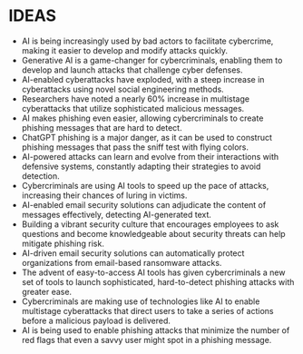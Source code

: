 # IDEAS
* AI is being increasingly used by bad actors to facilitate cybercrime, making it easier to develop and modify attacks quickly.
* Generative AI is a game-changer for cybercriminals, enabling them to develop and launch attacks that challenge cyber defenses.
* AI-enabled cyberattacks have exploded, with a steep increase in cyberattacks using novel social engineering methods.
* Researchers have noted a nearly 60% increase in multistage cyberattacks that utilize sophisticated malicious messages.
* AI makes phishing even easier, allowing cybercriminals to create phishing messages that are hard to detect.
* ChatGPT phishing is a major danger, as it can be used to construct phishing messages that pass the sniff test with flying colors.
* AI-powered attacks can learn and evolve from their interactions with defensive systems, constantly adapting their strategies to avoid detection.
* Cybercriminals are using AI tools to speed up the pace of attacks, increasing their chances of luring in victims.
* AI-enabled email security solutions can adjudicate the content of messages effectively, detecting AI-generated text.
* Building a vibrant security culture that encourages employees to ask questions and become knowledgeable about security threats can help mitigate phishing risk.
* AI-driven email security solutions can automatically protect organizations from email-based ransomware attacks.
* The advent of easy-to-access AI tools has given cybercriminals a new set of tools to launch sophisticated, hard-to-detect phishing attacks with greater ease.
* Cybercriminals are making use of technologies like AI to enable multistage cyberattacks that direct users to take a series of actions before a malicious payload is delivered.
* AI is being used to enable phishing attacks that minimize the number of red flags that even a savvy user might spot in a phishing message.
